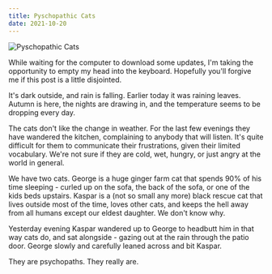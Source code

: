 ```yaml
---
title: Pyschopathic Cats
date: 2021-10-20
---
```


![Pyschopathic Cats](https://source.unsplash.com/4v9Kk01mEbY/1600x900)

While waiting for the computer to download some updates, I'm taking the opportunity to empty my head into the keyboard. Hopefully you'll forgive me if this post is a little disjointed.

It's dark outside, and rain is falling. Earlier today it was raining leaves. Autumn is here, the nights are drawing in, and the temperature seems to be dropping every day.

The cats don't like the change in weather. For the last few evenings they have wandered the kitchen, complaining to anybody that will listen. It's quite difficult for them to communicate their frustrations, given their limited vocabulary. We're not sure if they are cold, wet, hungry, or just angry at the world in general.

We have two cats. George is a huge ginger farm cat that spends 90% of his time sleeping - curled up on the sofa, the back of the sofa, or one of the kids beds upstairs. Kaspar is a (not so small any more) black rescue cat that lives outside most of the time, loves other cats, and keeps the hell away from all humans except our eldest daughter. We don't know why.

Yesterday evening Kaspar wandered up to George to headbutt him in that way cats do, and sat alongside - gazing out at the rain through the patio door. George slowly and carefully leaned across and bit Kaspar.

They are psychopaths. They really are.